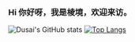 ### Hi 你好呀，我是棱境，欢迎来访。

<!--
**superlovelace/superlovelace** is a ✨ _special_ ✨ repository because its `README.md` (this file) appears on your GitHub profile.

Here are some ideas to get you started:

- 🔭 I’m currently working on ...
- 🌱 I’m currently learning ...
- 👯 I’m looking to collaborate on ...
- 🤔 I’m looking for help with ...
- 💬 Ask me about ...
- 📫 How to reach me: ...
- 😄 Pronouns: ...
- ⚡ Fun fact: ...
-->

![Dusai's GitHub stats](https://github-readme-stats.vercel.app/api?username=superlovelace&show_icons=true&theme=holi)
[![Top Langs](https://github-readme-stats.vercel.app/api/top-langs/?username=superlovelace&layout=compact&theme=holi)](https://github.com/superlovelace/github-readme-stats)
